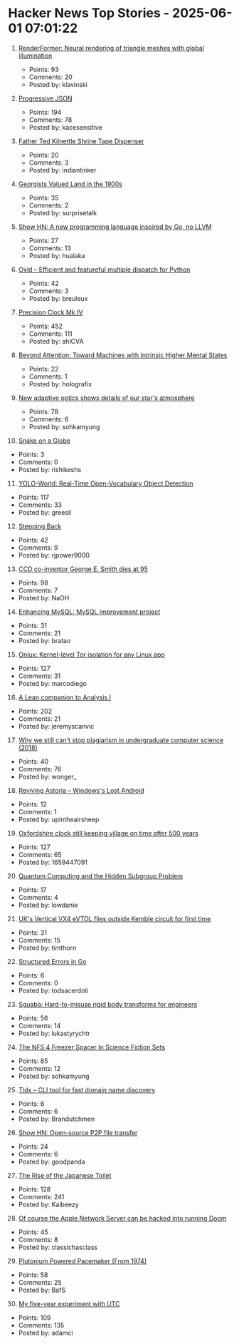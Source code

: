 # Hacker News Top Stories - 2025-06-01 07:01:22

1. [RenderFormer: Neural rendering of triangle meshes with global illumination](https://microsoft.github.io/renderformer/)
   - Points: 93
   - Comments: 20
   - Posted by: klavinski

2. [Progressive JSON](https://overreacted.io/progressive-json/)
   - Points: 194
   - Comments: 78
   - Posted by: kacesensitive

3. [Father Ted Kilnettle Shrine Tape Dispenser](https://stephencoyle.net/kilnettle)
   - Points: 20
   - Comments: 3
   - Posted by: indiantinker

4. [Georgists Valued Land in the 1900s](https://progressandpoverty.substack.com/p/how-georgists-valued-land-in-the)
   - Points: 35
   - Comments: 2
   - Posted by: surprisetalk

5. [Show HN: A new programming language inspired by Go, no LLVM](https://github.com/nature-lang/nature)
   - Points: 27
   - Comments: 13
   - Posted by: hualaka

6. [Ovld – Efficient and featureful multiple dispatch for Python](https://github.com/breuleux/ovld)
   - Points: 42
   - Comments: 3
   - Posted by: breuleux

7. [Precision Clock Mk IV](https://mitxela.com/projects/precision_clock_mk_iv)
   - Points: 452
   - Comments: 111
   - Posted by: ahlCVA

8. [Beyond Attention: Toward Machines with Intrinsic Higher Mental States](https://arxiv.org/abs/2505.06257)
   - Points: 22
   - Comments: 1
   - Posted by: holografix

9. [New adaptive optics shows details of our star's atmosphere](https://nso.edu/press-release/new-adaptive-optics-shows-stunning-details-of-our-stars-atmosphere/)
   - Points: 78
   - Comments: 6
   - Posted by: sohkamyung

10. [Snake on a Globe](https://engaging-data.com/snake-globe/)
   - Points: 3
   - Comments: 0
   - Posted by: rishikeshs

11. [YOLO-World: Real-Time Open-Vocabulary Object Detection](https://arxiv.org/abs/2401.17270)
   - Points: 117
   - Comments: 33
   - Posted by: greesil

12. [Stepping Back](https://rjp.io/blog/2025-05-31-stepping-back)
   - Points: 42
   - Comments: 9
   - Posted by: rjpower9000

13. [CCD co-inventor George E. Smith dies at 95](https://www.nytimes.com/2025/05/30/science/george-e-smith-dead.html)
   - Points: 98
   - Comments: 7
   - Posted by: NaOH

14. [Enhancing MySQL: MySQL improvement project](https://github.com/enhancedformysql/enhancedformysql)
   - Points: 31
   - Comments: 21
   - Posted by: bratao

15. [Oniux: Kernel-level Tor isolation for any Linux app](https://blog.torproject.org/introducing-oniux-tor-isolation-using-linux-namespaces/)
   - Points: 127
   - Comments: 31
   - Posted by: marcodiego

16. [A Lean companion to Analysis I](https://terrytao.wordpress.com/2025/05/31/a-lean-companion-to-analysis-i/)
   - Points: 202
   - Comments: 21
   - Posted by: jeremyscanvic

17. [Why we still can't stop plagiarism in undergraduate computer science (2018)](https://kevinchen.co/blog/cant-stop-plagiarism-in-computer-science/)
   - Points: 40
   - Comments: 76
   - Posted by: wonger_

18. [Reviving Astoria – Windows's Lost Android](https://trungnt2910.com/astoria-windows-android/)
   - Points: 12
   - Comments: 1
   - Posted by: upintheairsheep

19. [Oxfordshire clock still keeping village on time after 500 years](https://www.bbc.com/news/articles/cz70p0qevlro)
   - Points: 127
   - Comments: 65
   - Posted by: 1659447091

20. [Quantum Computing and the Hidden Subgroup Problem](https://www.daniellowengrub.com/blog/2025/04/23/hidden-subgroup)
   - Points: 17
   - Comments: 4
   - Posted by: lowdanie

21. [UK's Vertical VX4 eVTOL flies outside Kemble circuit for first time](https://flyer.co.uk/feature/uks-vertical-vx4-evtol-flies-outside-kemble-circuit-for-first-time/)
   - Points: 31
   - Comments: 15
   - Posted by: timthorn

22. [Structured Errors in Go](https://southcla.ws/structured-errors-in-go)
   - Points: 6
   - Comments: 0
   - Posted by: todsacerdoti

23. [Sguaba: Hard-to-misuse rigid body transforms for engineers](https://blog.helsing.ai/sguaba-hard-to-misuse-rigid-body-transforms-for-engineers-with-other-things-to-worry-about-than-aeaa45af9e0d)
   - Points: 56
   - Comments: 14
   - Posted by: lukastyrychtr

24. [The NFS 4 Freezer Spacer In Science Fiction Sets](https://kolektiva.social/@beka_valentine/114600567753999701)
   - Points: 85
   - Comments: 12
   - Posted by: sohkamyung

25. [Tldx – CLI tool for fast domain name discovery](https://github.com/brandonyoungdev/tldx)
   - Points: 6
   - Comments: 6
   - Posted by: Brandutchmen

26. [Show HN: Open-source P2P file transfer](https://github.com/nihaocami/berb)
   - Points: 24
   - Comments: 6
   - Posted by: goodpanda

27. [The Rise of the Japanese Toilet](https://www.nytimes.com/2025/05/29/business/toto-toilet-japan-bidet.html)
   - Points: 128
   - Comments: 241
   - Posted by: Kaibeezy

28. [Of course the Apple Network Server can be hacked into running Doom](http://oldvcr.blogspot.com/2025/05/harpoom-of-course-apple-network-server.html)
   - Points: 45
   - Comments: 8
   - Posted by: classichasclass

29. [Plutonium Powered Pacemaker (From 1974)](https://www.orau.org/health-physics-museum/collection/miscellaneous/pacemaker.html)
   - Points: 58
   - Comments: 25
   - Posted by: BafS

30. [My five-year experiment with UTC](https://timestripe.com/magazine/blog/timezone/)
   - Points: 109
   - Comments: 135
   - Posted by: adamci

